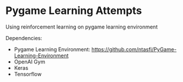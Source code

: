 # Pygame Learning Attempts
Using reinforcement learning on pygame learning environment

Dependencies:
* Pygame Learning Environment: https://github.com/ntasfi/PyGame-Learning-Environment
* OpenAI Gym
* Keras
* Tensorflow
